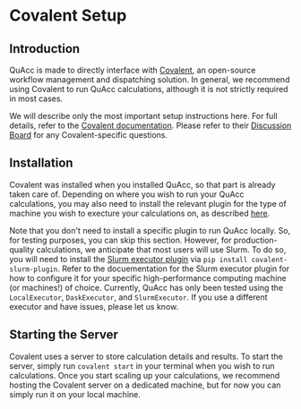 # Covalent Setup

## Introduction

QuAcc is made to directly interface with [Covalent](https://github.com/AgnostiqHQ/covalent), an open-source workflow management and dispatching solution. In general, we recommend using Covalent to run QuAcc calculations, although it is not strictly required in most cases.

We will describe only the most important setup instructions here. For full details, refer to the [Covalent documentation](https://covalent.readthedocs.io/en/latest/index.html). Please refer to their [Discussion Board](https://github.com/AgnostiqHQ/covalent/discussions) for any Covalent-specific questions.

## Installation

Covalent was installed when you installed QuAcc, so that part is already taken care of. Depending on where you wish to run your QuAcc calculations, you may also need to install the relevant plugin for the type of machine you wish to execture your calculations on, as described [here](https://covalent.readthedocs.io/en/latest/plugins.html).

Note that you don't need to install a specific plugin to run QuAcc locally. So, for testing purposes, you can skip this section. However, for production-quality calculations, we anticipate that most users will use Slurm. To do so, you will need to install the [Slurm executor plugin](https://covalent.readthedocs.io/en/latest/api/executors/slurm.html) via `pip install covalent-slurm-plugin`. Refer to the docuementation for the Slurm executor plugin for how to configure it for your specific high-performance computing machine (or machines!) of choice. Currently, QuAcc has only been tested using the `LocalExecutor`, `DaskExecutor`, and `SlurmExecutor`. If you use a different executor and have issues, please let us know.

## Starting the Server

Covalent uses a server to store calculation details and results. To start the server, simply run `covalent start` in your terminal when you wish to run calculations. Once you start scaling up your calculations, we recommend hosting the Covalent server on a dedicated machine, but for now you can simply run it on your local machine.
